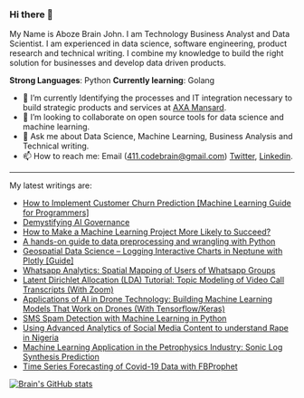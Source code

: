### Hi there 👋

My Name is Aboze Brain John. I am Technology Business Analyst and Data Scientist. I am experienced in data science, software engineering, product research and technical writing. I combine my knowledge to build the right solution for businesses and develop data driven products.

**Strong Languages**: Python
**Currently learning**: Golang
  
- 🔭 I’m currently  Identifying the processes and IT integration necessary to build strategic products and services at [AXA Mansard](https://www.axamansard.com/).
- 👯 I’m looking to collaborate on open source tools for data science and machine learning.
- 💬 Ask me about Data Science, Machine Learning, Business Analysis and Technical writing.
- 📫 How to reach me: Email (411.codebrain@gmail.com) [Twitter](https://twitter.com/abozebrain), [Linkedin](https://www.linkedin.com/in/brain-john-jnr-aboze-304639127/).

--------------


My latest writings are:
 * [How to Implement Customer Churn Prediction [Machine Learning Guide for Programmers]](https://neptune.ai/blog/how-to-implement-customer-churn-prediction)
 * [Demystifying AI Governance](https://cnvrg.io/ai-governance/)
 * [How to Make a Machine Learning Project More Likely to Succeed?](https://neptune.ai/blog/how-to-make-machine-learning-project-more-likely-to-succeed)
 * [A hands-on guide to data preprocessing and wrangling with Python](https://cnvrg.io/data-preprocessing/)
 * [Geospatial Data Science – Logging Interactive Charts in Neptune with Plotly [Guide]](https://neptune.ai/blog/geospatial-data-science-logging-interactive-charts-in-neptune-with-plotly)
 * [Whatsapp Analytics: Spatial Mapping of Users of Whatsapp Groups](https://learn.vonage.com/blog/2021/04/06/whatsapp-analytics-spatial-mapping-of-users-of-whatsapp-groups/)
 * [Latent Dirichlet Allocation (LDA) Tutorial: Topic Modeling of Video Call Transcripts (With Zoom)](https://neptune.ai/blog/latent-dirichlet-allocation-lda-tutorial-topic-modeling)
 * [Applications of AI in Drone Technology: Building Machine Learning Models That Work on Drones (With Tensorflow/Keras)](https://neptune.ai/blog/applications-of-ai-in-drone-technology-machine-learning-models-with-tensorflow-keras)
 * [SMS Spam Detection with Machine Learning in Python](https://learn.vonage.com/blog/2020/11/19/sms-spam-detection-with-machine-learning-in-python)
 * [Using Advanced Analytics of Social Media Content to understand Rape in Nigeria](https://www.datasciencenigeria.org/rapeanalytics/)
 * [Machine Learning Application in the Petrophysics Industry: Sonic Log Synthesis Prediction](https://towardsdatascience.com/machine-learning-application-in-petrophysics-industry-a-sonic-log-synthesis-prediction-story-cf0ea54ffdad)
 * [Time Series Forecasting of Covid-19 Data with FBProphet](https://www.saturncloud.io/s/timeseriesforecasting/)


[![Brain's GitHub stats](https://github-readme-stats.vercel.app/api?username=codebrain001)](https://github.com/codebrain001/github-readme-stats)
